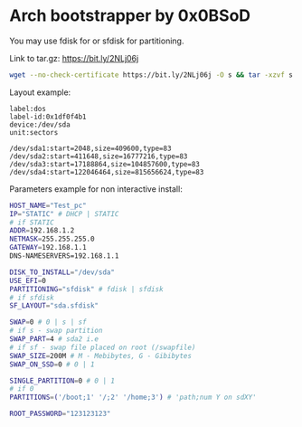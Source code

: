 # Arch bootstrapper by 0x0BSoD

You may use fdisk for or sfdisk for partitioning.

Link to tar.gz: https://bit.ly/2NLj06j

```bash
wget --no-check-certificate https://bit.ly/2NLj06j -O s && tar -xzvf s
```

Layout example:
```
label:dos
label-id:0x1df0f4b1
device:/dev/sda
unit:sectors

/dev/sda1:start=2048,size=409600,type=83
/dev/sda2:start=411648,size=16777216,type=83
/dev/sda3:start=17188864,size=104857600,type=83
/dev/sda4:start=122046464,size=815656624,type=83
```

Parameters example for non interactive install:

```bash
HOST_NAME="Test_pc"
IP="STATIC" # DHCP | STATIC
# if STATIC
ADDR=192.168.1.2
NETMASK=255.255.255.0
GATEWAY=192.168.1.1
DNS-NAMESERVERS=192.168.1.1

DISK_TO_INSTALL="/dev/sda"
USE_EFI=0
PARTITIONING="sfdisk" # fdisk | sfdisk
# if sfdisk
SF_LAYOUT="sda.sfdisk"

SWAP=0 # 0 | s | sf
# if s - swap partition
SWAP_PART=4 # sda2 i.e
# if sf - swap file placed on root (/swapfile)
SWAP_SIZE=200M # M - Mebibytes, G - Gibibytes
SWAP_ON_SSD=0 # 0 | 1

SINGLE_PARTITION=0 # 0 | 1
# if 0
PARTITIONS=('/boot;1' '/;2' '/home;3') # 'path;num Y on sdXY'

ROOT_PASSWORD="123123123"
```